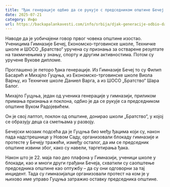 ```yaml
---
title: "Ђак генерације одбио да се рукује с председником општине Бечеј на додели признања"
date: 2025-07-21
category: Инфо
url: https://backapalankavesti.com/info/srbija/djak-generacije-odbio-da-se-rukuje-s-predsednikom-opstine-becej-na-dodeli-priznanja/
---
```


Наводе да је уобичајени говор првог човека општине изостао. Ученицима Гимназије Бечеј, Економско-трговинске школе, Техничке школе и ШОСО „Братство“ уручена су признања за остварене резултате на такмичењима у знању, спорту и другим активностима. Потом су уручене Вукове дипломе.

Проглашено је петоро ђака генерације. Из Гимназије Бечеј то су Филип Басарић и Михајло Гуцуња, из Економско-трговинске школе Виола Варњу, из Техничке школе Даниел Варга, а из ШОСО „Братство“ Шара Балог.

Михајло Гуцуња, један од ученика генерације у гимназији, приликом примања признања и поклона, одбио је да се рукује са председником општине Вуком Радојевићем.

Он је свој лаптоп, поклон од општине, донирао школи „Братство“, у којој се образују деца са сметњама у развоју.

Бечејски мозаик подсећа да је Гуцуња био међу ђацима који су, након пада надстрешнице у Новом Саду, организовали блокаду гимназије и протесте у Бечеју тражећи, између осталог, да им се председник општине извини због, како су навели, таргетирања ђака.

Након што је 22. маја пао део плафона у Гимназији, ученици школе у блокади, као и многи други грађани Бечеја, схватили су саопштење председника општине као оптужбу – да су они одговорни за тај инцидент. Тада су гимназијалци организовали протест на ком је у њихово име управо Гуцуња затражио оставку председника општине.
